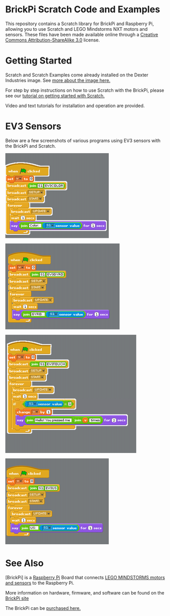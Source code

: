 BrickPi Scratch Code and Examples
===================

This repository contains a Scratch library for BrickPi and Raspberry Pi, allowing you to use Scratch and LEGO Mindstorms NXT motors and sensors.
These files have been made available online through a [Creative Commons Attribution-ShareAlike 3.0](http://creativecommons.org/licenses/by-sa/3.0/) license.

Getting Started
============

Scratch and Scratch Examples come already installed on the Dexter Industries image.  See [more about the image here.](http://www.dexterindustries.com/BrickPi/getting-started/pi-prep/)

For step by step instructions on how to use Scratch with the BrickPi, please see our [tutorial on getting started with Scratch.](http://www.dexterindustries.com/BrickPi/program-it/scratch/)

Video and text tutorials for installation and operation are provided.

EV3 Sensors
============
Below are a few screenshots of various programs using EV3 sensors with the BrickPi and Scratch.

![EV3 Color Sensor](EV3_Color_on_S1.PNG)

![EV3 Gyroscope Sensor](EV3_Gyro_on_S1.PNG)

![EV3 Touch Sensor](EV3_Touch_on_S1.PNG)

![EV3 Ultrasonic Sensor](EV3_Ultrasonic_Sensor_on_S1.PNG)

See Also
========

[BrickPi] is a [Raspberry Pi](http://www.raspberrypi.org) Board that connects [LEGO MINDSTORMS motors and sensors](http://mindstorms.lego.com) to the Raspberry Pi.

More information on hardware, firmware, and software can be found on the [BrickPi site](http://www.dexterindustries.com/BrickPi)

The BrickPi can be [purchased here.](http://www.dexterindustries.com/BrickPi.html)
